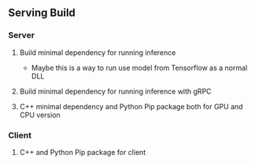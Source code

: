 ## Serving Build

### Server

1. Build minimal dependency for running inference
   - Maybe this is a way to run use model from Tensorflow as a normal DLL

2. Build minimal dependency for running inference with gRPC

3. C++ minimal dependency and Python Pip package both for GPU and CPU version


### Client
1. C++ and Python Pip package for client
